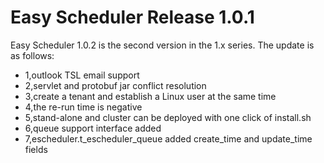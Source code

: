 Easy Scheduler Release 1.0.1
===
Easy Scheduler 1.0.2 is the second version in the 1.x series. The update is as follows:

- 1,outlook TSL email support
- 2,servlet and protobuf jar conflict resolution
- 3,create a tenant and establish a Linux user at the same time
- 4,the re-run time is negative
- 5,stand-alone and cluster can be deployed with one click of install.sh
- 6,queue support interface added
- 7,escheduler.t_escheduler_queue added create_time and update_time fields





